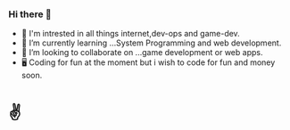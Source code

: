 ### Hi there 👋
- 👀 I'm intrested in all things internet,dev-ops and game-dev.
- 🌱 I’m currently learning ...System Programming and web development.
- 👯 I’m looking to collaborate on ...game development or web apps.
- 🖥 Coding for fun at the moment but i wish to code for fun and money soon.
<h1>✌</h1>

<!--
**Ahmed-Armaan/Ahmed-Armaan** is a ✨ _special_ ✨ repository because its `README.md` (this file) appears on your GitHub profile.

Here are some ideas to get you started:

- 🔭 I’m currently working on ...
- 🌱 I’m currently learning ...
- 👯 I’m looking to collaborate on ...
- 🤔 I’m looking for help with ...
- 💬 Ask me about ...
- 📫 How to reach me: ...
- 😄 Pronouns: ...
- ⚡ Fun fact: ...
-->
